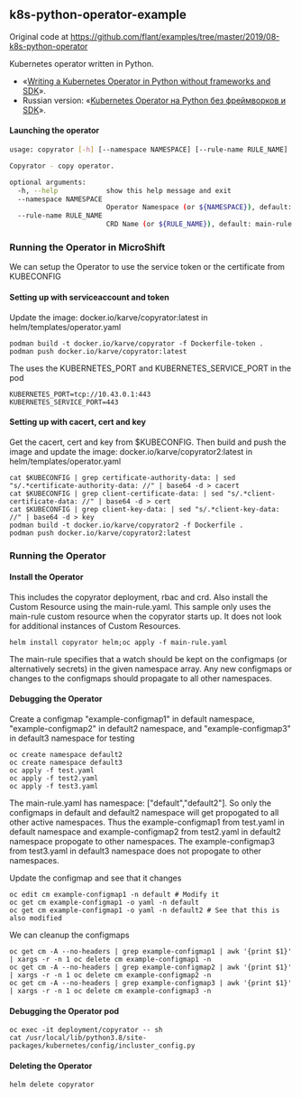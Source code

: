 k8s-python-operator-example
---------------------------
Original code at https://github.com/flant/examples/tree/master/2019/08-k8s-python-operator

Kubernetes operator written in Python.

* «[Writing a Kubernetes Operator in Python without frameworks and SDK](https://blog.flant.com/writing-a-kubernetes-operator-in-python-without-frameworks-and-sdk/)».
* Russian version: «[Kubernetes Operator на Python без фреймворков и SDK](https://habr.com/ru/company/flant/blog/459320/)».


#### Launching the operator
```bash
usage: copyrator [-h] [--namespace NAMESPACE] [--rule-name RULE_NAME]

Copyrator - copy operator.

optional arguments:
  -h, --help            show this help message and exit
  --namespace NAMESPACE
                        Operator Namespace (or ${NAMESPACE}), default: default
  --rule-name RULE_NAME
                        CRD Name (or ${RULE_NAME}), default: main-rule
``` 

### Running the Operator in MicroShift
We can setup the Operator to use the service token or the certificate from KUBECONFIG
#### Setting up with serviceaccount and token
Update the image: docker.io/karve/copyrator:latest in helm/templates/operator.yaml
```
podman build -t docker.io/karve/copyrator -f Dockerfile-token .
podman push docker.io/karve/copyrator:latest
```
The uses the KUBERNETES_PORT and KUBERNETES_SERVICE_PORT in the pod
```
KUBERNETES_PORT=tcp://10.43.0.1:443
KUBERNETES_SERVICE_PORT=443
```

#### Setting up with cacert, cert and key
Get the cacert, cert and key from $KUBECONFIG. Then build and push the image and update the image: docker.io/karve/copyrator2:latest in helm/templates/operator.yaml
```
cat $KUBECONFIG | grep certificate-authority-data: | sed "s/.*certificate-authority-data: //" | base64 -d > cacert
cat $KUBECONFIG | grep client-certificate-data: | sed "s/.*client-certificate-data: //" | base64 -d > cert
cat $KUBECONFIG | grep client-key-data: | sed "s/.*client-key-data: //" | base64 -d > key
podman build -t docker.io/karve/copyrator2 -f Dockerfile .
podman push docker.io/karve/copyrator2:latest
```

### Running the Operator
#### Install the Operator
This includes the copyrator deployment, rbac and crd. Also install the Custom Resource using the main-rule.yaml. This sample only uses the main-rule custom resource when the copyrator starts up. It does not look for additional instances of Custom Resources.
```
helm install copyrator helm;oc apply -f main-rule.yaml
```
The main-rule specifies that a watch should be kept on the configmaps (or alternatively secrets) in the given namespace array. Any new configmaps or changes to the configmaps should propagate to all other namespaces.

#### Debugging the Operator
Create a configmap "example-configmap1" in default namespace, "example-configmap2" in default2 namespace, and "example-configmap3" in default3 namespace for testing
```
oc create namespace default2
oc create namespace default3
oc apply -f test.yaml
oc apply -f test2.yaml
oc apply -f test3.yaml
```
The main-rule.yaml has namespace: ["default","default2"]. So only the configmaps in default and default2 namespace will get propogated to all other active namespaces. Thus the example-configmap1 from test.yaml in default namespace and example-configmap2 from test2.yaml in default2 namespace propogate to other namespaces. The example-configmap3 from test3.yaml in default3 namespace does not propogate to other namespaces.


Update the configmap and see that it changes
```
oc edit cm example-configmap1 -n default # Modify it
oc get cm example-configmap1 -o yaml -n default
oc get cm example-configmap1 -o yaml -n default2 # See that this is also modified
```

We can cleanup the configmaps
```
oc get cm -A --no-headers | grep example-configmap1 | awk '{print $1}' | xargs -r -n 1 oc delete cm example-configmap1 -n
oc get cm -A --no-headers | grep example-configmap2 | awk '{print $1}' | xargs -r -n 1 oc delete cm example-configmap2 -n
oc get cm -A --no-headers | grep example-configmap3 | awk '{print $1}' | xargs -r -n 1 oc delete cm example-configmap3 -n
```

#### Debugging the Operator pod
```
oc exec -it deployment/copyrator -- sh
cat /usr/local/lib/python3.8/site-packages/kubernetes/config/incluster_config.py
```

#### Deleting the Operator
```
helm delete copyrator
```
